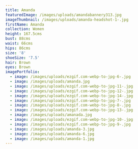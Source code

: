 ```yaml
---
title: Amanda
featuredImage: /images/uploads/amandabannery313.jpg
imageThumbnail: /images/uploads/amanda-headshot-1-.jpg
firstName: Amanda
collection: Women
height: 167.5cms
bust: 88cms
waist: 66cms
hips: 86cms
size: '8'
shoeSize: '7.5'
hair: Brown
eyes: Brown
imagePortfolio:
  - image: /images/uploads/ezgif.com-webp-to-jpg-6-.jpg
  - image: /images/uploads/amanda.jpg
  - image: /images/uploads/ezgif.com-webp-to-jpg-11-.jpg
  - image: /images/uploads/ezgif.com-webp-to-jpg-12-.jpg
  - image: /images/uploads/ezgif.com-webp-to-jpg-14-.jpg
  - image: /images/uploads/ezgif.com-webp-to-jpg-7-.jpg
  - image: /images/uploads/ezgif.com-webp-to-jpg-8-.jpg
  - image: /images/uploads/ezgif.com-webp-to-jpg-13-.jpg
  - image: /images/uploads/amanada.jpg
  - image: /images/uploads/ezgif.com-webp-to-jpg-10-.jpg
  - image: /images/uploads/ezgif.com-webp-to-jpg-9-.jpg
  - image: /images/uploads/amanda-3.jpg
  - image: /images/uploads/amanda-6.jpg
  - image: /images/uploads/amanda-1.jpg
---
```


